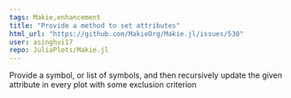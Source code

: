 ```yaml
---
tags: Makie,enhancement
title: "Provide a method to set attributes"
html_url: "https://github.com/MakieOrg/Makie.jl/issues/530"
user: asinghvi17
repo: JuliaPlots/Makie.jl
---
```


Provide a symbol, or list of symbols, and then recursively update the given attribute in every plot with some exclusion criterion